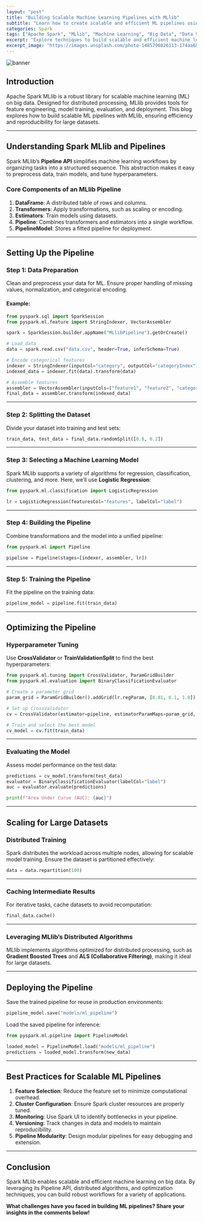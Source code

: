 ```yaml
---
layout: "post"
title: "Building Scalable Machine Learning Pipelines with MLlib"
subtitle: "Learn how to create scalable and efficient ML pipelines using Apache Spark MLlib"
categories: Spark
tags: ["Apache Spark", "MLlib", "Machine Learning", "Big Data", "Data Science"]
excerpt: "Explore techniques to build scalable and efficient machine learning pipelines with Apache Spark MLlib for large-scale data processing."
excerpt_image: "https://images.unsplash.com/photo-1485796826113-174aa68fd81b"
---
```

![banner](https://images.unsplash.com/photo-1485796826113-174aa68fd81b)

## Introduction

Apache Spark MLlib is a robust library for scalable machine learning (ML) on big data. Designed for distributed processing, MLlib provides tools for feature engineering, model training, evaluation, and deployment. This blog explores how to build scalable ML pipelines with MLlib, ensuring efficiency and reproducibility for large datasets.

---

## Understanding Spark MLlib and Pipelines

Spark MLlib’s **Pipeline API** simplifies machine learning workflows by organizing tasks into a structured sequence. This abstraction makes it easy to preprocess data, train models, and tune hyperparameters.

### Core Components of an MLlib Pipeline

1. **DataFrame**: A distributed table of rows and columns.
2. **Transformers**: Apply transformations, such as scaling or encoding.
3. **Estimators**: Train models using datasets.
4. **Pipeline**: Combines transformers and estimators into a single workflow.
5. **PipelineModel**: Stores a fitted pipeline for deployment.

---

## Setting Up the Pipeline

### Step 1: Data Preparation

Clean and preprocess your data for ML. Ensure proper handling of missing values, normalization, and categorical encoding.

#### Example:
```python
from pyspark.sql import SparkSession
from pyspark.ml.feature import StringIndexer, VectorAssembler

spark = SparkSession.builder.appName("MLlibPipeline").getOrCreate()

# Load data
data = spark.read.csv("data.csv", header=True, inferSchema=True)

# Encode categorical features
indexer = StringIndexer(inputCol="category", outputCol="categoryIndex")
indexed_data = indexer.fit(data).transform(data)

# Assemble features
assembler = VectorAssembler(inputCols=["feature1", "feature2", "categoryIndex"], outputCol="features")
final_data = assembler.transform(indexed_data)
```

---

### Step 2: Splitting the Dataset

Divide your dataset into training and test sets:
```python
train_data, test_data = final_data.randomSplit([0.8, 0.2])
```

---

### Step 3: Selecting a Machine Learning Model

Spark MLlib supports a variety of algorithms for regression, classification, clustering, and more. Here, we’ll use **Logistic Regression**:
```python
from pyspark.ml.classification import LogisticRegression

lr = LogisticRegression(featuresCol="features", labelCol="label")
```

---

### Step 4: Building the Pipeline

Combine transformations and the model into a unified pipeline:
```python
from pyspark.ml import Pipeline

pipeline = Pipeline(stages=[indexer, assembler, lr])
```

---

### Step 5: Training the Pipeline

Fit the pipeline on the training data:
```python
pipeline_model = pipeline.fit(train_data)
```

---

## Optimizing the Pipeline

### Hyperparameter Tuning

Use **CrossValidator** or **TrainValidationSplit** to find the best hyperparameters:
```python
from pyspark.ml.tuning import CrossValidator, ParamGridBuilder
from pyspark.ml.evaluation import BinaryClassificationEvaluator

# Create a parameter grid
param_grid = ParamGridBuilder().addGrid(lr.regParam, [0.01, 0.1, 1.0]).build()

# Set up CrossValidator
cv = CrossValidator(estimator=pipeline, estimatorParamMaps=param_grid, evaluator=BinaryClassificationEvaluator(), numFolds=5)

# Train and select the best model
cv_model = cv.fit(train_data)
```

---

### Evaluating the Model

Assess model performance on the test data:
```python
predictions = cv_model.transform(test_data)
evaluator = BinaryClassificationEvaluator(labelCol="label")
auc = evaluator.evaluate(predictions)

print(f"Area Under Curve (AUC): {auc}")
```

---

## Scaling for Large Datasets

### Distributed Training

Spark distributes the workload across multiple nodes, allowing for scalable model training. Ensure the dataset is partitioned effectively:
```python
data = data.repartition(100)
```

---

### Caching Intermediate Results

For iterative tasks, cache datasets to avoid recomputation:
```python
final_data.cache()
```

---

### Leveraging MLlib’s Distributed Algorithms

MLlib implements algorithms optimized for distributed processing, such as **Gradient Boosted Trees** and **ALS (Collaborative Filtering)**, making it ideal for large datasets.

---

## Deploying the Pipeline

Save the trained pipeline for reuse in production environments:
```python
pipeline_model.save("models/ml_pipeline")
```

Load the saved pipeline for inference:
```python
from pyspark.ml.pipeline import PipelineModel

loaded_model = PipelineModel.load("models/ml_pipeline")
predictions = loaded_model.transform(new_data)
```

---

## Best Practices for Scalable ML Pipelines

1. **Feature Selection**: Reduce the feature set to minimize computational overhead.
2. **Cluster Configuration**: Ensure Spark cluster resources are properly tuned.
3. **Monitoring**: Use Spark UI to identify bottlenecks in your pipeline.
4. **Versioning**: Track changes in data and models to maintain reproducibility.
5. **Pipeline Modularity**: Design modular pipelines for easy debugging and extension.

---

## Conclusion

Spark MLlib enables scalable and efficient machine learning on big data. By leveraging its Pipeline API, distributed algorithms, and optimization techniques, you can build robust workflows for a variety of applications.

**What challenges have you faced in building ML pipelines? Share your insights in the comments below!**

